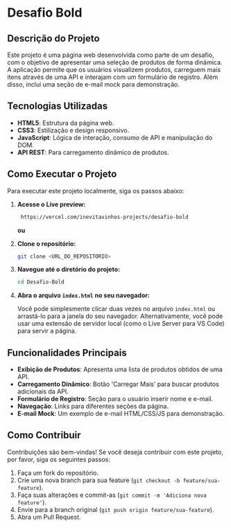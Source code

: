 # Desafio Bold




## Descrição do Projeto

Este projeto é uma página web desenvolvida como parte de um desafio, com o objetivo de apresentar uma seleção de produtos de forma dinâmica. A aplicação permite que os usuários visualizem produtos, carreguem mais itens através de uma API e interajam com um formulário de registro. Além disso, inclui uma seção de e-mail mock para demonstração.




## Tecnologias Utilizadas

*   **HTML5**: Estrutura da página web.
*   **CSS3**: Estilização e design responsivo.
*   **JavaScript**: Lógica de interação, consumo de API e manipulação do DOM.
*   **API REST**: Para carregamento dinâmico de produtos.




## Como Executar o Projeto

Para executar este projeto localmente, siga os passos abaixo:

1. **Acesse o Live preview:**
   ```bash
    https://vercel.com/inevitavinhos-projects/desafio-bold
   ```
   **ou**

1.  **Clone o repositório:**

    ```bash
    git clone <URL_DO_REPOSITORIO>
    ```

2.  **Navegue até o diretório do projeto:**

    ```bash
    cd Desafio-Bold
    ```

3.  **Abra o arquivo `index.html` no seu navegador:**

    Você pode simplesmente clicar duas vezes no arquivo `index.html` ou arrastá-lo para a janela do seu navegador. Alternativamente, você pode usar uma extensão de servidor local (como o Live Server para VS Code) para servir a página.




## Funcionalidades Principais

*   **Exibição de Produtos**: Apresenta uma lista de produtos obtidos de uma API.
*   **Carregamento Dinâmico**: Botão 'Carregar Mais' para buscar produtos adicionais da API.
*   **Formulário de Registro**: Seção para o usuário inserir nome e e-mail.
*   **Navegação**: Links para diferentes seções da página.
*   **E-mail Mock**: Um exemplo de e-mail HTML/CSS/JS para demonstração.




## Como Contribuir

Contribuições são bem-vindas! Se você deseja contribuir com este projeto, por favor, siga os seguintes passos:

1.  Faça um fork do repositório.
2.  Crie uma nova branch para sua feature (`git checkout -b feature/sua-feature`).
3.  Faça suas alterações e commit-as (`git commit -m 'Adiciona nova feature'`).
4.  Envie para a branch original (`git push origin feature/sua-feature`).
5.  Abra um Pull Request.




